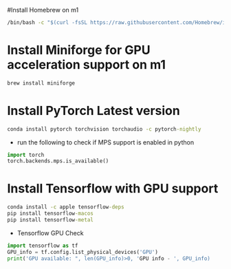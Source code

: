 #Install Homebrew on m1
```cmd
/bin/bash -c "$(curl -fsSL https://raw.githubusercontent.com/Homebrew/install/HEAD/install.sh)"
```

# Install Miniforge for GPU acceleration support on m1
```cmd
brew install miniforge
```

# Install PyTorch Latest version 
```cmd
conda install pytorch torchvision torchaudio -c pytorch-nightly
```

* run the following to check if MPS support is enabled in python
```python
import torch
torch.backends.mps.is_available()
```

# Install Tensorflow with GPU support 
```cmd
conda install -c apple tensorflow-deps
pip install tensorflow-macos
pip install tensorflow-metal
```

* Tensorflow GPU Check
```python
import tensorflow as tf
GPU_info = tf.config.list_physical_devices('GPU')
print('GPU available: ", len(GPU_info)>0, 'GPU info - ', GPU_info)
```
